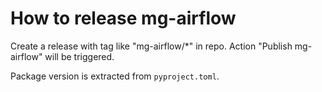 # How to release mg-airflow

Create a release with tag like "mg-airflow/*" in repo.
Action "Publish mg-airflow" will be triggered.

Package version is extracted from `pyproject.toml`.
